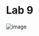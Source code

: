 # Lab 9
![image](https://github.com/andrewec0/EE-322/assets/117099928/327a80ae-86b0-4e4b-8689-d7e686e69062)

